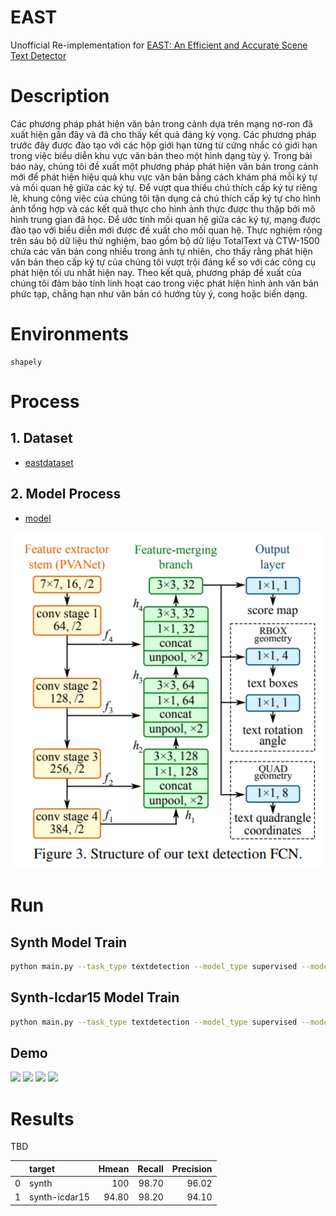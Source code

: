 # EAST
Unofficial Re-implementation for [EAST: An Efficient and Accurate Scene Text Detector](https://arxiv.org/pdf/1704.03155v2.pdf)

# Description

Các phương pháp phát hiện văn bản trong cảnh dựa trên mạng
nơ-ron đã xuất hiện gần đây và đã cho thấy kết quả đáng
kỳ vọng. Các phương pháp trước đây được đào tạo với các hộp giới hạn từng từ cứng nhắc có giới hạn trong việc biểu diễn khu vực văn bản theo một hình dạng tùy ý. Trong bài báo này, chúng tôi đề xuất một phương pháp phát hiện văn bản trong cảnh mới để phát hiện hiệu quả khu vực văn bản bằng cách khám phá mỗi ký tự và mối quan hệ giữa các ký tự. Để vượt qua thiếu chú thích cấp ký tự riêng lẻ, khung công việc của chúng tôi tận dụng cả chú thích cấp ký tự cho hình ảnh tổng hợp và các kết quả thực cho hình ảnh thực được thu thập bởi mô hình trung gian đã học. Để ước tính mối quan hệ giữa các ký tự, mạng được đào tạo với biểu diễn mới được đề xuất cho mối quan hệ. Thực nghiệm rộng trên sáu bộ dữ liệu thử nghiệm, bao gồm bộ dữ liệu TotalText và CTW-1500 chứa các văn bản cong nhiều trong ảnh tự nhiên, cho thấy rằng phát hiện văn bản theo cấp ký tự của chúng tôi vượt trội đáng kể so với các công cụ phát hiện tối ưu nhất hiện nay. Theo kết quả, phương pháp đề xuất của chúng tôi đảm bảo tính linh hoạt cao trong việc phát hiện hình ảnh văn bản phức tạp, chẳng hạn như văn bản có hướng tùy ý, cong hoặc biến dạng.

# Environments

```
shapely
```


# Process

## 1. Dataset

- [eastdataset](https://github.com/pntrungbk15/TNVision/blob/main/task/textdetection/supervised/models/east/data/module/basedataset.py)


## 2. Model Process 

- [model](https://github.com/pntrungbk15/TNVision/blob/main/task/textdetection/supervised/models/east/model/east.py)

<p align='center'>
    <img width='1500' src='assets/east.png'>
</p>

# Run

## Synth Model Train 

```bash
python main.py --task_type textdetection --model_type supervised --model_name east --yaml_config configs/textdetection/supervised/east/synth.yaml
```

## Synth-Icdar15 Model Train 

```bash
python main.py --task_type textdetection --model_type supervised --model_name east --yaml_config configs/textdetection/supervised/east/icdar15.yaml
```

## Demo

![](assets/1.png)
![](assets/2.png)
![](assets/3.png)
![](assets/4.png)

# Results

TBD

|    | target           |   Hmean       |        Recall |     Precision |
|---:|:-----------------|--------------:|--------------:|--------------:|
|  0 | synth            |         100   |         98.70 |         96.02 |
|  1 | synth-icdar15    |         94.80 |         98.20 |         94.10 |
